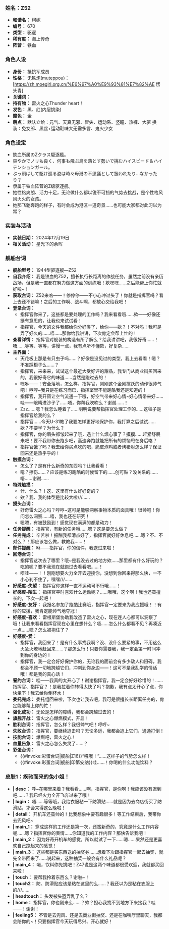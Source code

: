 ### 姓名：Z52
* **和谐名：** 柯妮
* **编号：** 670
* **类型：** 驱逐
* **稀有度：** 海上传奇
* **阵营：** 铁血


### 角色人设
* **身份：** 抵抗军成员
* **性格：** 无铁炮(muteppou)：[https://zh.moegirl.org.cn/%E6%97%A0%E9%93%81%E7%82%AE 愣头青]
* **关键词：** 
* **持有物：** 雷火之心Thunder heart！
* **发色：** 黑、红(内层挑染)
* **瞳色：** 金
* **萌点：** 默认立绘：元气、天真无邪、冒失、运动系、竖瞳、热裤、大驱
换装：兔女郎、黑丝+运动鞋味大无需多言、鬼火少女


### 角色设定
* 鉄血所属のZクラス駆逐艦。
* 爽やかでノリも良く、何事も飛ぶ鳥を落とす勢いで挑むハイスピード＆ハイテンションガール。
* ぶっ飛ばして駆け巡る姿は時々母港の不思議として扱われたり…なかったり？
* 隶属于铁血阵营的Z级驱逐舰。
* 她性格爽朗、活力十足，无论做什么都以锐不可挡的气势去挑战，是个性格风风火火的女孩。
* 她那飞驰奔跑的样子，有时会成为港区一道奇景……也可能大家都对此习以为常？


### 实装与活动
* **实装日期：** 2024年12月19日
* **相关活动：** 星光下的余晖


### 舰船台词
* **舰船型号：** 1944型驱逐舰—Z52
* **自我介绍：** 我是铁血的Z52，擅长执行长距离的作战任务，虽然之前没有亲历战场，但是我一直都在努力做这方面的训练哦！欸嘿嘿……之后能帮上你忙就好啦~！
* **获取台词：** Z52来咯——！停停停——不小心冲过头了！你就是指挥官吗？看上去还不错嘛！之后的工作啊、战斗啊，都放心交给我吧！
* **登录台词：**
  * 指挥官你来了，这些都是要处理的工作吗？我来看看哦……欸——好像还挺有意思的，让我也来试试看！
  * 指挥官，今天的文件我都给你分好类了，给你——欸？！不对吗！我可是弄了好久的……唔……那你给我讲讲，下次肯定会帮上忙的！
* **查看详情：** 指挥官对舰装的构造有所了解么？给我讲讲吧，我很好奇……！唔……等等、等等，讲慢一点，我有点听不懂欸，好复杂……
* **主界面：**
  * 天花板上那是有只虫子吗……？好像是没见过的类型，我上去看看！嗯？不准踩柜子么……？
  * 指挥官，来来来，试试这个最近大受好评的甜品，我专门从商业街买回来的，我很好奇它的味道……当然是跑过去的！
  * 嘿咻——！安全落地，怎么样，指挥官，刚刚这个金刚撑跃的动作很帅气吧！哼哼~我只是在练习而已，指挥室里不能跑酷我还是知道的！
  * 指挥官，我开窗让空气流通一下哦，好空气带来好心情~好心情带来好……哇——眼睛进沙子了……唔，你帮我吹吹么？谢谢……！
  * Zzz……嗯？我怎么睡着了……明明说要帮指挥官处理工作的……这毯子是指挥官给我的么？
  * 指挥官……今天U-31教了我要怎样更好地保护你，我打算之后试试……欸？不要学？为什么？
  * 指挥官，你的眉头都皱起来了哦，遇上什么烦心事了？摸摸……赶紧舒展来吧！要不我带你去跑步吧，高速奔跑就能把所有的烦恼甩在身后咯？
  * 指挥官饿了吗？我去给你买点吃的吧，脆皮炸鸡或者烤猪肘怎么样？保证回来还是热乎乎的！
* **触摸台词：**
  * 怎么了？是有什么新奇的东西吗？让我看看！
  * 嗯？擦伤……？应该是练习跑酷的时候留下的……创可贴？没关系的……唔……谢谢……
* **特殊触摸：**
  * 什、什么？！这、这里有什么好好奇的？
  * 欸？我、我的体型是比较大啦///……
* **摸头台词：**
  * 好奇雷火之心吗？哼哼~这可是能够洞察事物本质的面具哦！很帅吧！你问怎么洞察……唔，我也还在研究！
  * 嗯嗯，有被鼓励到！感觉现在满满的都是动力！
* **任务提醒：** 指挥官，有新的任务哦……嗯？这是要怎么做？
* **任务完成：** 辛苦啦！报酬我都清点好了，指挥官就好好休息吧……嗯？不、不对么？！那应该怎么做，教教我……！
* **邮件提醒：** 咻——指挥官，你的信件，我送过来啦！
* **回港台词：**
  * 指挥官这次去了哪里？哦~是我没去过的地方欸……那里都有什么好玩的？吃的呢？要不我现在就跑过去看看吧……！
  * 唔哇——！！刚刚想要火力全开去迎接你，没想到你回来得那么快，一不小心刹不住了，嘿嘿///……
* **好感度-失望：** 指挥官你这样一直不运动可不行哦……！
* **好感度-陌生：** 指挥官平时喜欢什么运动呢？……哦哦，这个啊！我也还蛮擅长的，下次一起吧！
* **好感度-友好：** 我报名参加了跑酷比赛哦，指挥官一定要来为我应援哦！！有你的应援，我肯定能帅气地夺冠！
* **好感度-喜欢：** 雷根斯堡协助我改造了雷火之心，现在连人心都可以洞察了哦！让我来看看指挥官现在心里在想什么？唔……怎么什么都看不见？再凑近一点……嗯？怎么被抱住了？
* **好感度-爱：**
  * 指挥官，我回来了！是有什么事找我啊？没、没什么要紧的事，不用这么火急火燎地赶回来……？那怎么行！只要你需要我，我一定会第一时间冲到你的身边的！
  * 指挥官，我一定会好好保护你的，无论我的面前会有多少敌人和阻碍，我都会不顾一切地跨越它们，冲刺到你身边——！这可不是我乱学的情话哦！都是我的真心话！
* **誓约台词：** 哇——我真的太开心了！谢谢指挥官，我一定会好好珍惜的！……指挥官、指挥官？！是我拉着你转得太快了吗？抱歉，我有点太开心了点，你快坐下！我去给你倒杯水！
* **委托完成：** 委托组回来啦，下次也让我去吧，我可是很擅长长距离任务的，肯定能够帮上你的忙！
* **强化成功：** 无论是怎样的障碍，我都会跨越过去的！
* **旗舰开战：** 雷火之心爆燃模式，开启！
* **胜利台词：** 指挥官，怎么样？我很帅气吧！哼哼~
* **失败台词：** 指挥官，要继续追击吗？无论多远，我都会追上它们，通通打倒！
* **技能台词：** 爆燃吧，雷火之心！
* **血量告急：** 雷火之心怎么失灵了……？
* **彩蛋台词：**
  * {{#invoke:彩蛋台词|舰船|Z16}}“嘎哦！”……这样子的气势怎么样！
  * {{#invoke:彩蛋台词|舰船|印第安纳}}哇……！你喝的什么功能饮料？


### 皮肤1：疾驰而来的兔小姐！
* **| desc：** 呼~在哪里来着？我看看……啊，指挥官，是你啊！我应该没有迟到吧……？我已经火力全开飞奔过来了哦！
* **| login：** 唔……等等哦，我给衣服粘一下防滑贴……就是因为去商店街买了防滑贴，才会来得这么晚啦！
* **| detail：** 开机车还蛮帅的！比我想象中要有趣很多！等工作结束后，我带你去兜风吧~
* **| main_1：** 穿成这样的工作还是第一次，还蛮新奇的，究竟是什么工作内容呢……嗯？指挥官你的表情……你知道我的工作内容？那快告诉我吧！
* **| main_2：** 因为好奇开机车的感觉，所以就试了一下……嗯……果然还是更喜欢自己跑起来的感觉！
* **| main_3：** 这些都是买东西送的抽奖券……想着下次跟指挥官一起去抽奖，就先全带回来了……说起来，这种抽奖一般会有什么礼品呢？
* **| main_4：** 喏，饮料你先挑吧！Z47说是这两个味道都很受欢迎，我就都买回来啦！
* **| touch：** 要帮我拎着东西么？谢啦~！
* **| touch2：** 防、防滑贴应该是粘在这里的么……？我还以为是粘在衣服上的///……
* **| headtouch：** 头发被头盔弄乱了么？
* **| home：** 指挥官，你也刚来么……？欸？担心我找不到地方下来接我？哇——！谢谢！
* **| feeling5：** 不管是去兜风、还是去商业街抽奖、还是在咖啡厅里聊天，我都会陪你的~！只要指挥官今天玩得尽兴、开心就好！
